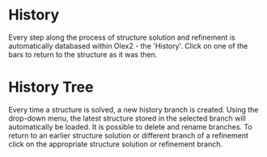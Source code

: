 # History 
Every step along the process of structure solution and refinement is automatically databased within Olex2 - the 'History'. Click on one of the bars to return to the structure as it was then. 

# History Tree 

Every time a structure is solved, a new history branch is created. Using the drop-down menu, the latest structure stored in the selected branch will automatically be loaded. It is possible to delete and rename branches. To return to an earlier structure solution or different branch of a refinement click on the appropriate structure solution or refinement branch. 
